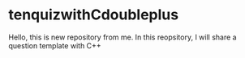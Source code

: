 # tenquizwithCdoubleplus
Hello, this is new repository from me. In this reopsitory, I will share a question template with C++
